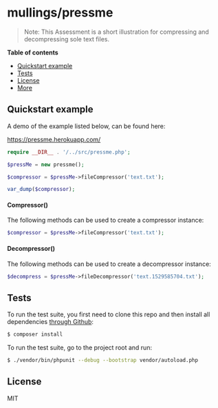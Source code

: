 # mullings/pressme

> Note: This Assessment is a short illustration for compressing and decompressing sole text files.

**Table of contents**

* [Quickstart example](#quickstart-example)
* [Tests](#tests)
* [License](#license)
* [More](#more)

## Quickstart example

A demo of the example listed below, can be found here:

https://pressme.herokuapp.com/

```php
require __DIR__ . '/../src/pressme.php';

$pressMe = new pressme();

$compressor = $pressMe->fileCompressor('text.txt');

var_dump($compressor);
```

#### Compressor()

The following methods can be used to create a compressor instance:

```php
$compressor = $pressMe->fileCompressor('text.txt');
```

#### Decompressor()

The following methods can be used to create a decompressor instance:

```php
$decompress = $pressMe->fileDecompressor('text.1529585704.txt');
```

## Tests

To run the test suite, you first need to clone this repo and then install all
dependencies [through Github](https://getcomposer.org):

```bash
$ composer install
```

To run the test suite, go to the project root and run:

```bash
$ ./vendor/bin/phpunit --debug --bootstrap vendor/autoload.php
```

## License

MIT